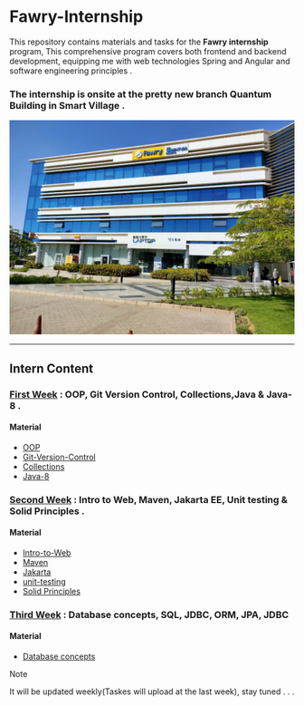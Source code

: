 # Fawry-Internship

This repository contains materials and tasks for the **Fawry internship** program, This comprehensive program covers both frontend and backend development, equipping me with web technologies Spring and Angular and software engineering principles .

### The internship is onsite at the pretty new branch Quantum Building in Smart Village .

![building image](./images/build.jpg)

---

## Intern Content

### [First Week](./Week02/README.md) : OOP, Git Version Control, Collections,Java & Java-8 .

#### Material

- [OOP](https://www.youtube.com/watch?v=FaaM6uVbuJM&list=PLCInYL3l2AagY7fFlhCrjpLiIFybW3yQv&pp=iAQB)
- [Git-Version-Control](https://youtu.be/Q6G-J54vgKc?si=mPa_ty8SLz_CqrN0)
- [Collections](https://www.javatpoint.com/collections-in-java)
- [Java-8](https://www.youtube.com/watch?v=1OpAgZvYXLQ)

### [Second Week](./Week02/README.md) : Intro to Web, Maven, Jakarta EE, Unit testing & Solid Principles .

#### Material

- [Intro-to-Web](https://www.youtube.com/watch?v=iYM2zFP3Zn0)
- [Maven](https://youtu.be/Xatr8AZLOsE?si=3RnVwwIRkihViC7r)
- [Jakarta](https://www.youtube.com/watch?v=AJxBg90HM4s&list=PLPZy-hmwOdEXGQAlmUVdIdM3GVinPLLA3)
- [unit-testing](https://youtu.be/vZm0lHciFsQ?si=FtgmGlLefQSrCAQA)
- [Solid Principles](https://youtu.be/MrDYsFbtFZM?si=tLnjMZopxGM5d8-T)

### [Third Week](./Week03/README.md) : Database concepts, SQL, JDBC, ORM, JPA, JDBC

#### Material

- [Database concepts](https://www.youtube.com/playlist?list=PLSGEGD0dbMKrvd5ppnyFLm7q3xEH97T-t)

> [!NOTE]
> It will be updated weekly(Taskes will upload at the last week), stay tuned . . .
